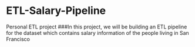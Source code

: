 # ETL-Salary-Pipeline
Personal ETL project
###In this project, we will be building an ETL pipeline for the dataset which contains salary information of the people living in San Francisco
